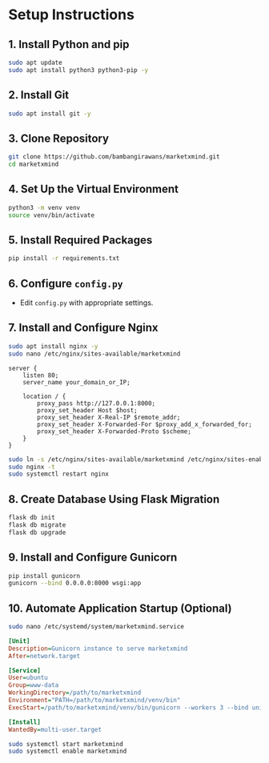 # Setup Instructions

## 1. Install Python and pip
```bash
sudo apt update
sudo apt install python3 python3-pip -y
```

## 2. Install Git
```bash
sudo apt install git -y
```

## 3. Clone Repository
```bash
git clone https://github.com/bambangirawans/marketxmind.git
cd marketxmind
```

## 4. Set Up the Virtual Environment
```bash
python3 -m venv venv
source venv/bin/activate
```

## 5. Install Required Packages
```bash
pip install -r requirements.txt
```

## 6. Configure `config.py`
* Edit `config.py` with appropriate settings.

## 7. Install and Configure Nginx
```bash
sudo apt install nginx -y
sudo nano /etc/nginx/sites-available/marketxmind
```

```nginx
server {
    listen 80;
    server_name your_domain_or_IP;

    location / {
        proxy_pass http://127.0.0.1:8000;
        proxy_set_header Host $host;
        proxy_set_header X-Real-IP $remote_addr;
        proxy_set_header X-Forwarded-For $proxy_add_x_forwarded_for;
        proxy_set_header X-Forwarded-Proto $scheme;
    }
}
```

```bash
sudo ln -s /etc/nginx/sites-available/marketxmind /etc/nginx/sites-enabled
sudo nginx -t
sudo systemctl restart nginx
```

## 8. Create Database Using Flask Migration
```bash
flask db init
flask db migrate
flask db upgrade
```

## 9. Install and Configure Gunicorn
```bash
pip install gunicorn
gunicorn --bind 0.0.0.0:8000 wsgi:app
```

## 10. Automate Application Startup (Optional)
```bash
sudo nano /etc/systemd/system/marketxmind.service
```

```ini
[Unit]
Description=Gunicorn instance to serve marketxmind
After=network.target

[Service]
User=ubuntu
Group=www-data
WorkingDirectory=/path/to/marketxmind
Environment="PATH=/path/to/marketxmind/venv/bin"
ExecStart=/path/to/marketxmind/venv/bin/gunicorn --workers 3 --bind unix:marketxmind.sock -m 007 wsgi:app

[Install]
WantedBy=multi-user.target
```

```bash
sudo systemctl start marketxmind
sudo systemctl enable marketxmind
```